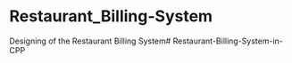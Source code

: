 # Restaurant_Billing-System
Designing of the Restaurant Billing System# Restaurant-Billing-System-in-CPP
